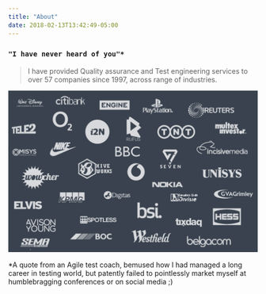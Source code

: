 ```yaml
---
title: "About"
date: 2018-02-13T13:42:49-05:00
---
```

### `"I have never heard of you"*`

> I have provided Quality assurance and Test engineering services to over 57 companies since 1997, across range of industries.

![Clients](clients.png)

*A quote from an Agile test coach, bemused how I had managed a long career in testing world, but patently failed to pointlessly market myself at humblebragging conferences or on social media ;)
